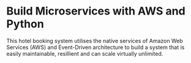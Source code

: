 # Build Microservices with AWS and Python

This hotel booking system utilises the native services of Amazon Web Services (AWS) and Event-Driven architecture to build a system that is easily maintainable, resillient and can scale virtually unlimited.



